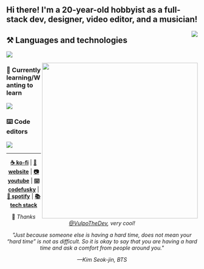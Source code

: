 <!-- Feel free to fork or copy me profile README, I don't mind! -->

## Hi there! I'm a 20-year-old hobbyist as a full-stack dev, designer, video editor, and a musician!
  <p>
    <img align="right" src="https://lanyard.cnrad.dev/api/578263388442984463">
  </p>
  
## ⚒️ Languages and technologies

![](https://skillicons.dev/icons?i=nodejs,js,ts,py,go,tailwind,sass,vue,react,svelte,astro,flask,fastapi,graphql,docker,figma,ps,pr,ae&perline=7)

<a href="https://github.com/anuraghazra/github-readme-stats">
<img align="right" width="410" src="https://github-readme-stats.vercel.app/api/top-langs/?username=skepfusky&layout=compact&theme=tokyonight&langs_count=10&hide_border=true&include_all_commits=true&card_width=320&hide=jupyter%20notebook,svg">
  </a>

### 🧠 Currently learning/Wanting to learn

![](https://skillicons.dev/icons?i=supabase,rust,redis,postgres,cassandra,processing,lit)

### ⌨️ Code editors

![](https://skillicons.dev/icons?i=vscode,neovim,vim)

----

<div align="center">

<strong><a href="https://ko-fi.com/skepfusky">☕ ko-fi</a></strong> | 
<strong><a href="https://skepfusky.xyz">🦊 website</a></strong> |
<strong><a href="https://www.youtube.com/skepfusky97">📷 youtube</a></strong> |
<strong><a href="https://www.youtube.com/channel/UCyATIf6yANiY5mewNjAfKvw">⌨️ codefusky</a></strong> |
<strong><a href="https://open.spotify.com/artist/3fouosCOFa1ykd6j9DZkWl">🎵 spotify</a></strong> |
<strong><a href="https://stackshare.io/skepfusky/skepfusky-personal-stack">📚 tech stack</a></strong>
<br/>

💜 <i>Thanks [@VulpoTheDev](https://github.com/VulpoTheDev), very cool!</i>

<i>"Just because someone else is having a hard time, does not mean your “hard time” is not as difficult. So it is okay to say that you are having a hard time and ask a comfort from people around you."</i>

<i>—Kim Seok-jin, BTS</i>
</div>
